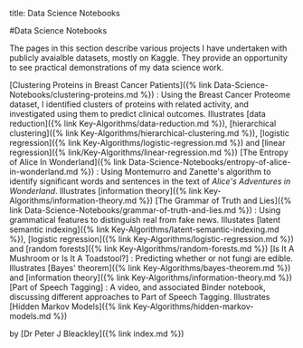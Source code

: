 title: Data Science Notebooks

#Data Science Notebooks

The pages in this section describe various projects I have undertaken with publicly avaialble datasets, mostly on Kaggle. They provide an opportunity to see practical demonstrations of my data science work.

[Clustering Proteins in Breast Cancer Patients]({% link Data-Science-Notebooks/clustering-proteins.md %})
: Using the Breast Cancer Proteome dataset, I identified clusters of proteins with related activity, and investigated using them to predict clinical outcomes. Illustrates [data reduction]({% link Key-Algorithms/data-reduction.md %}), [hierarchical clustering]({% link Key-Algorithms/hierarchical-clustering.md %}), [logistic regression]({% link Key-Algorithms/logistic-regression.md %}) and [linear regression]({% link/Key-Algorithms/linear-regression.md %})
[The Entropy of Alice In Wonderland]({% link Data-Science-Notebooks/entropy-of-alice-in-wonderland.md %})
: Using Montemurro and Zanette's algorithm to identify significant words and sentences in the text of *Alice's Adventures in Wonderland*. Illustrates [information theory]({% link Key-Algorithms/information-theory.md %})
[The Grammar of Truth and Lies]({% link Data-Science-Notebooks/grammar-of-truth-and-lies.md %})
: Using grammatical features to distinguish real from fake news. Illustates [latent semantic indexing]({% link Key-Algorithms/latent-semantic-indexing.md %}), [logistic regression]({% link Key-Algorithms/logistic-regression.md %}) and [random forests]({% link Key-Algorithms/random-forests.md %})
[Is It A Mushroom or Is It A Toadstool?]
: Predicting whether or not fungi are edible. Illustrates [Bayes' theorem]({% link Key-Algorithms/bayes-theorem.md %}) and [information theory]({% link Key-Algorithms/information-theory.md %})
[Part of Speech Tagging]
: A video, and associated Binder notebook, discussing different approaches to Part of Speech Tagging. Illustrates [Hidden Markov Models]({% link Key-Algorithms/hidden-markov-models.md %})

by [Dr Peter J Bleackley]({% link index.md %})


